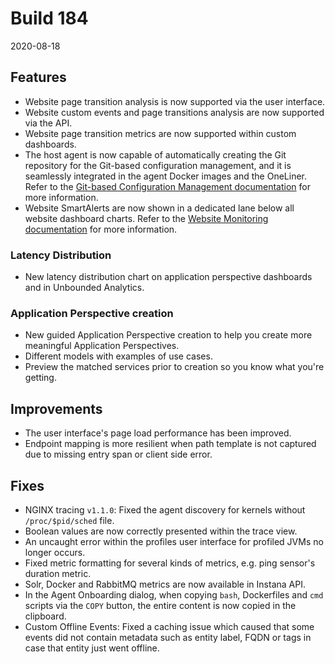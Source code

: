 # Build 184

2020-08-18

## Features

- Website page transition analysis is now supported via the user interface.
- Website custom events and page transitions analysis are now supported via the API.
- Website page transition metrics are now supported within custom dashboards.
- The host agent is now capable of automatically creating the Git repository for the Git-based configuration management, and it is seamlessly integrated in the agent Docker images and the OneLiner. Refer to the [Git-based Configuration Management documentation](https://www.instana.com/docs/setup_and_manage/host_agent/configuration/git_ops#setup) for more information.
- Website SmartAlerts are now shown in a dedicated lane below all website dashboard charts. Refer to the [Website Monitoring documentation](https://www.instana.com/docs/website_monitoring/) for more information.

### Latency Distribution

- New latency distribution chart on application perspective dashboards and in Unbounded Analytics.

### Application Perspective creation
- New guided Application Perspective creation to help you create more meaningful Application Perspectives.
- Different models with examples of use cases.
- Preview the matched services prior to creation so you know what you're getting.

## Improvements

- The user interface's page load performance has been improved.
- Endpoint mapping is more resilient when path template is not captured due to missing entry span or client side error. 

## Fixes

- NGINX tracing `v1.1.0`: Fixed the agent discovery for kernels without `/proc/$pid/sched` file.
- Boolean values are now correctly presented within the trace view.
- An uncaught error within the profiles user interface for profiled JVMs no longer occurs.
- Fixed metric formatting for several kinds of metrics, e.g. ping sensor's duration metric.
- Solr, Docker and RabbitMQ metrics are now available in Instana API.
- In the Agent Onboarding dialog, when copying `bash`, Dockerfiles and `cmd` scripts via the `COPY` button, the entire content is now copied in the clipboard.
- Custom Offline Events: Fixed a caching issue which caused that some events did not contain metadata such as entity label, FQDN or tags in case that entity just went offline.
